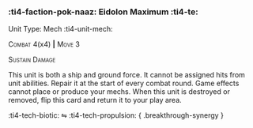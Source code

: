 ### :ti4-faction-pok-naaz: **Eidolon Maximum** :ti4-te:

Unit Type: Mech :ti4-unit-mech:

<span style="font-variant:small-caps;">Combat</span> 4(x4) __|__ <span style="font-variant:small-caps;">Move</span> 3

<span style="font-variant:small-caps;">Sustain Damage</span>

This unit is both a ship and ground force.
It cannot be assigned hits from unit abilities.
Repair it at the start of every combat round.
Game effects cannot place or produce your mechs.
When this unit is destroyed or removed, flip this card and return it to your play area.

:ti4-tech-biotic: ⇋ :ti4-tech-propulsion:
{ .breakthrough-synergy }
